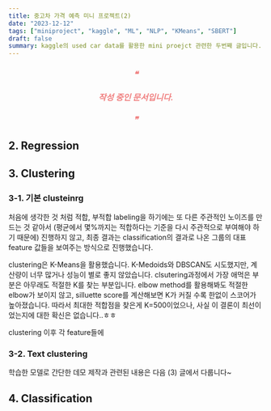 ```yaml
---
title: 중고차 가격 예측 미니 프로젝트(2)
date: "2023-12-12"
tags: ["miniproject", "kaggle", "ML", "NLP", "KMeans", "SBERT"]
draft: false
summary: kaggle의 used car data를 활용한 mini proejct 관련한 두번째 글입니다. 모델 학습의 내용을 다룹니다.
---
```


<div style="color:#F08080;border-radius:10px;text-align:center;">
    <h3><em><span style="color:#F08080;">❝</span></em></h3>
    <h3><em><span style="color:#F08080;">작성 중인 문서입니다.</span></em></h3>
    <h3><em><span style="color:#F08080;">❞</span></em></h3>
</div>

## 2. Regression

## 3. Clustering

### 3-1. 기본 clusteinrg

처음에 생각한 것 처럼 적합, 부적합 labeling을 하기에는 또 다른 주관적인 노이즈를 만드는 것 같아서 (평균에서 몇%까지는 적합하다는 기준을 다시 주관적으로 부여해야 하기 때문에) 진행하지 않고, 최종 결과는 classification의 결과로 나온 그룹의 대표 feature 값들을 보여주는 방식으로 진행했습니다.

clustering은 K-Means을 활용했습니다. K-Medoids와 DBSCAN도 시도했지만, 계산량이 너무 많거나 성능이 별로 좋지 않았습니다. clsutering과정에서 가장 애먹은 부분은 아무래도 적절한 K를 찾는 부분입니다. elbow method를 활용해봐도 적절한 elbow가 보이지 않고, silluette score를 계산해보면 K가 커질 수록 한없이 스코어가 높아졌습니다. 따라서 최대한 적합점을 찾은게 K=500이었으나, 사실 이 결론이 최선이었는지에 대한 확신은 없습니다..ㅎㅎ

clustering 이후 각 feature들에

### 3-2. Text clustering

학습한 모델로 간단한 데모 제작과 관련된 내용은 다음 (3) 글에서 다룹니다~

## 4. Classification

